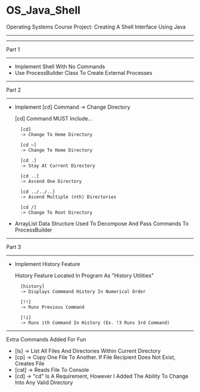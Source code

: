 # OS_Java_Shell
Operating Systems Course Project: Creating A Shell Interface Using Java
________________________________________________________________________
___________
Part 1
___________
* Implement Shell With No Commands
* Use ProcessBuilder Class To Create External Processes

___________
Part 2
___________

* Implement [cd] Command -> Change Directory

	[cd] Command MUST Include...

		[cd]
		-> Change To Home Directory

		[cd ~]
		-> Change To Home Directory

		[cd .]
		-> Stay At Current Directory

		[cd ..]
		-> Ascend One Directory

		[cd ../../..]
		-> Ascend Multiple (nth) Directories

		[cd /]
		-> Change To Root Directory 

* ArrayList Data Structure Used To Decompose And Pass Commands To ProcessBuilder
___________   
Part 3
___________

* Implement History Feature
	
	History Feature Located In Program As "History Utilities"
	
		[history]
		-> Displays Commmand History In Numerical Order

		[!!]
		-> Runs Previous Command

		[!i]
		-> Runs ith Command In History (Ex. !3 Runs 3rd Command)


___________
Extra Commands Added For Fun
* [ls] -> List All Files And Directories Within Current Directory
* [cp] -> Copy One File To Another. If File Recipient Does Not Exist, Creates File 
* [cat] -> Reads File To Console
* [cd] -> "cd" Is A Requirement, However I Added The Ability To Change Into Any Valid Directory
